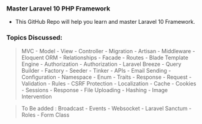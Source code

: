 ### Master Laravel 10 PHP Framework

- This GitHub Repo will help you learn and master Laravel 10
Framework.

### Topics Discussed: 
> MVC - Model - View - Controller - Migration - Artisan - Middleware -
Eloquent ORM - Relationships - Facade - Routes - Blade Template Engine - Authorization -
Authorization - Laravel Breeze - Query Builder - Factory - Seeder - Tinker - APIs -
Email Sending - Configuration - Namespace - Enum - Traits - Response - 
Request - Validation - Rules - CSRF Protection - Localization - Cache - Cookies -
Sessions - Response - File Uploading - Hashing - Image Intervention



> To Be added : Broadcast - Events - Websocket - Laravel Sanctum - Roles - Form Class